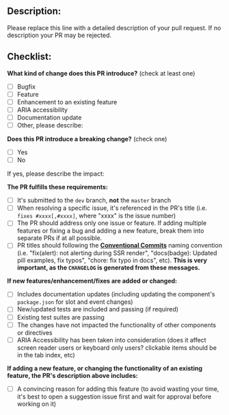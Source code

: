 <!-- PULL REQUEST TEMPLATE -->

## Description:

Please replace this line with a detailed description of your pull request. If no description your PR
may be rejected.

## Checklist:

<!-- (Update "[ ]" to "[x]" to check a box) -->

**What kind of change does this PR introduce?** (check at least one)

- [ ] Bugfix
- [ ] Feature
- [ ] Enhancement to an existing feature
- [ ] ARIA accessibility
- [ ] Documentation update
- [ ] Other, please describe:

**Does this PR introduce a breaking change?** (check one)

- [ ] Yes
- [ ] No

If yes, please describe the impact:

**The PR fulfills these requirements:**

- [ ] It's submitted to the `dev` branch, **not** the `master` branch
- [ ] When resolving a specific issue, it's referenced in the PR's title (i.e.
      `fixes #xxxx[,#xxxx]`, where "xxxx" is the issue number)
- [ ] The PR should address only one issue or feature. If adding multiple features or fixing a bug
      and adding a new feature, break them into separate PRs if at all possible.
- [ ] PR titles should following the
      [**Conventional Commits**](https://www.conventionalcommits.org/) naming convention (i.e.
      "fix(alert): not alerting during SSR render", "docs(badge): Updated pill examples, fix typos",
      "chore: fix typo in docs", etc). **This is very important, as the `CHANGELOG` is generated
      from these messages.**

**If new features/enhancement/fixes are added or changed:**

- [ ] Includes documentation updates (including updating the component's `package.json` for slot and
      event changes)
- [ ] New/updated tests are included and passing (if required)
- [ ] Existing test suites are passing
- [ ] The changes have not impacted the functionality of other components or directives
- [ ] ARIA Accessibility has been taken into consideration (does it affect screen reader users or
      keyboard only users? clickable items should be in the tab index, etc)

**If adding a new feature, or changing the functionality of an existing feature, the PR's
description above includes:**

- [ ] A convincing reason for adding this feature (to avoid wasting your time, it's best to open a
      suggestion issue first and wait for approval before working on it)
